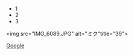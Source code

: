 <!DOCTYPE html>
<html>
<head>
</head>

<body>

<ul>
  <li>1</li>
  <li>2</li>
  <li>3</li>
</ul>

<img src="IMG_6089.JPG" alt="ミク"title="39">

<a href="https://www.google.com">Google</a>


</body>
</html>
